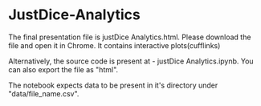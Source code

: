 # JustDice-Analytics

The final presentation file is justDice Analytics.html.
Please download the file and open it in Chrome. It contains interactive plots(cufflinks)

Alternatively,
the source code is present at - justDice Analytics.ipynb. You can also export the file as "html".

The notebook expects data to be present in it's directory under "data/file_name.csv".

